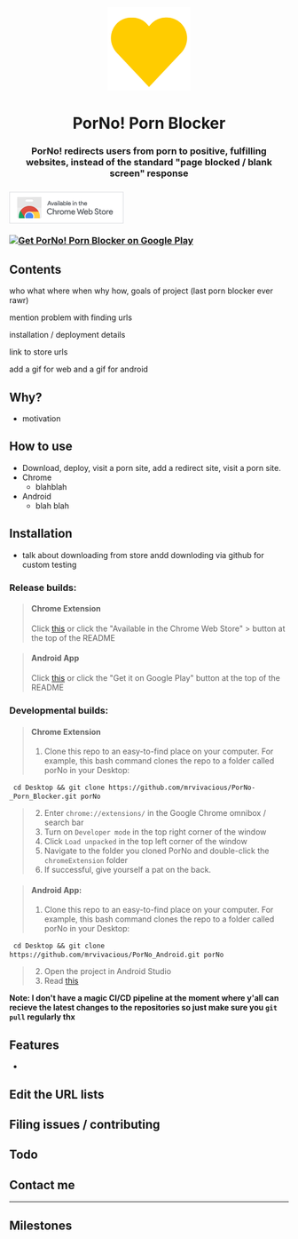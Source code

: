 <!-- ![PorNo! banner](https://mrvivacious.github.io/pictures/banners/porNo_text.png) -->

<p align="center">
    <img src="/heart_PorNo.png" width="150">
    <h1 align="center">PorNo! Porn Blocker</h1>
    <h3 align="center">PorNo! redirects users from porn to positive, fulfilling websites, instead of the standard "page blocked / blank screen" response<h3>
</p>

<p align="left">
    <a href="https://chrome.google.com/webstore/detail/porno-porn-blocker-beta/fnfchnplgejcfmphhboehhlpcjnjkomp" target="_blank">
        <img src="/chromeWebStoreIcon.png">
    </a>
</p>

<p align="left">
    <a href='https://play.google.com/store/apps/details?id=us.mrvivacio.porno&pcampaignid=pcampaignidMKT-Other-global-all-co-prtnr-py-PartBadge-Mar2515-1' target="_blank">
      <img width="220" alt='Get PorNo! Porn Blocker on Google Play' src='https://play.google.com/intl/en_us/badges/static/images/badges/en_badge_web_generic.png'/>
    </a>
</p>


<!--
<h5 align="center">
    <em>Special thanks to family, friends, users, and anyone I've spoken to about PorNo! 💛 </em>
</h5>
-->



<!--
[![forthebadge](https://forthebadge.com/images/badges/for-you.svg)](https://forthebadge.com)
[![forthebadge](https://forthebadge.com/images/badges/0-percent-optimized.svg)](https://forthebadge.com)
[![forthebadge](https://forthebadge.com/images/badges/built-for-android.svg)](https://forthebadge.com)
[![forthebadge](https://forthebadge.com/images/badges/you-didnt-ask-for-this.svg)](https://forthebadge.com)
-->

## Contents
who what where when why how, goals of project (last porn blocker ever rawr)

mention problem with finding urls

installation / deployment details

link to store urls

add a gif for web and a gif for android


## Why?
- motivation

## How to use
- Download, deploy, visit a porn site, add a redirect site, visit a porn site.
- Chrome
  - blahblah
- Android
  - blah blah

## Installation
- talk about downloading from store andd downloding via github for custom testing

### Release builds:
> #### Chrome Extension
> Click [this](https://chrome.google.com/webstore/detail/porno-porn-blocker-beta/fnfchnplgejcfmphhboehhlpcjnjkomp) or click the "Available in the Chrome Web Store" > button at the top of the README

> #### Android App
> Click [this](https://play.google.com/store/apps/details?id=us.mrvivacio.porno&pcampaignid=pcampaignidMKT-Other-global-all-co-prtnr-py-PartBadge-Mar2515-1) or click the "Get it on Google Play" button at the top of the README

### Developmental builds:
> #### Chrome Extension
> 1. Clone this repo to an easy-to-find place on your computer. For example, this bash command clones the repo to a folder called porNo in your Desktop:

```
 cd Desktop && git clone https://github.com/mrvivacious/PorNo-_Porn_Blocker.git porNo
```
> 2. Enter `chrome://extensions/` in the Google Chrome omnibox / search bar
> 3. Turn on `Developer mode` in the top right corner of the window
> 4. Click `Load unpacked` in the top left corner of the window
> 5. Navigate to the folder you cloned PorNo and double-click the `chromeExtension` folder
> 6. If successful, give yourself a pat on the back.

> #### Android App:
> 1. Clone this repo to an easy-to-find place on your computer. For example, this bash command clones the repo to a folder called porNo in your Desktop:

```
 cd Desktop && git clone https://github.com/mrvivacious/PorNo_Android.git porNo
```
> 2. Open the project in Android Studio
> 3. Read [this](https://developer.android.com/training/basics/firstapp/running-app)

**Note: I don't have a magic CI/CD pipeline at the moment where y'all can recieve the latest changes to the repositories so just make sure you `git pull` regularly thx**

## Features
- 

## Edit the URL lists

## Filing issues / contributing

## Todo

## Contact me

<hr>

## Milestones

